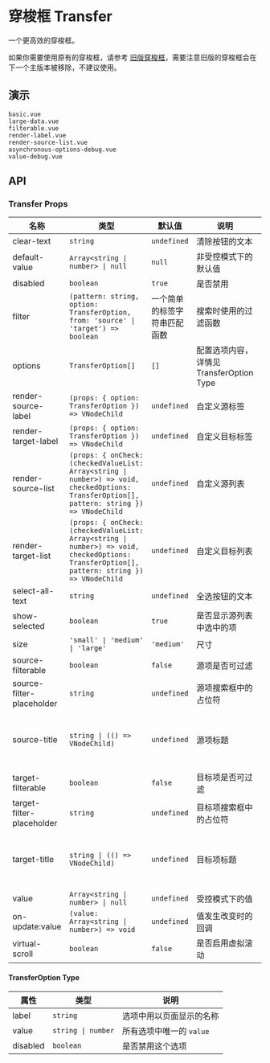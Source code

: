 # 穿梭框 Transfer

一个更高效的穿梭框。

如果你需要使用原有的穿梭框，请参考 [旧版穿梭框](legacy-transfer)，需要注意旧版的穿梭框会在下一个主版本被移除，不建议使用。

## 演示

```demo
basic.vue
large-data.vue
filterable.vue
render-label.vue
render-source-list.vue
asynchronous-options-debug.vue
value-debug.vue
```

## API

### Transfer Props

| 名称 | 类型 | 默认值 | 说明 | 版本 |
| --- | --- | --- | --- | --- |
| clear-text | `string` | `undefined` | 清除按钮的文本 | 2.35.0 |
| default-value | `Array<string \| number> \| null` | `null` | 非受控模式下的默认值 | 2.32.0 |
| disabled | `boolean` | `true` | 是否禁用 | 2.32.0 |
| filter | `(pattern: string, option: TransferOption, from: 'source' \| 'target') => boolean` | 一个简单的标签字符串匹配函数 | 搜索时使用的过滤函数 | 2.32.0，`from` 2.32.2 |
| options | `TransferOption[]` | `[]` | 配置选项内容，详情见 TransferOption Type | 2.32.0 |
| render-source-label | `(props: { option: TransferOption }) => VNodeChild` | `undefined` | 自定义源标签 | 2.32.0 |
| render-target-label | `(props: { option: TransferOption }) => VNodeChild` | `undefined` | 自定义目标标签 | 2.32.0 |
| render-source-list | `(props: { onCheck: (checkedValueList: Array<string \| number>) => void, checkedOptions: TransferOption[], pattern: string }) => VNodeChild` | `undefined` | 自定义源列表 | 2.32.0 |
| render-target-list | `(props: { onCheck: (checkedValueList: Array<string \| number>) => void, checkedOptions: TransferOption[], pattern: string }) => VNodeChild` | `undefined` | 自定义目标列表 | 2.33.4 |
| select-all-text | `string` | `undefined` | 全选按钮的文本 | 2.35.0 |
| show-selected | `boolean` | `true` | 是否显示源列表中选中的项 | 2.34.0 |
| size | `'small' \| 'medium' \| 'large'` | `'medium'` | 尺寸 | 2.32.0 |
| source-filterable | `boolean` | `false` | 源项是否可过滤 | 2.32.2 |
| source-filter-placeholder | `string` | `undefined` | 源项搜索框中的占位符 | 2.32.0 |
| source-title | `string \| (() => VNodeChild)` | `undefined` | 源项标题 | 2.32.0，2.40.0 支持 render 函数 |
| target-filterable | `boolean` | `false` | 目标项是否可过滤 | 2.32.2 |
| target-filter-placeholder | `string` | `undefined` | 目标项搜索框中的占位符 | 2.32.0 |
| target-title | `string \| (() => VNodeChild)` | `undefined` | 目标项标题 | 2.32.0，2.40.0 支持 render 函数 |
| value | `Array<string \| number> \| null` | `undefined` | 受控模式下的值 | 2.32.0 |
| on-update:value | `(value: Array<string \| number>) => void` | `undefined` | 值发生改变时的回调 | 2.32.0 |
| virtual-scroll | `boolean` | `false` | 是否启用虚拟滚动 | 2.32.0 |

#### TransferOption Type

| 属性     | 类型               | 说明                     |
| -------- | ------------------ | ------------------------ |
| label    | `string`           | 选项中用以页面显示的名称 |
| value    | `string \| number` | 所有选项中唯一的 `value` |
| disabled | `boolean`          | 是否禁用这个选项         |
